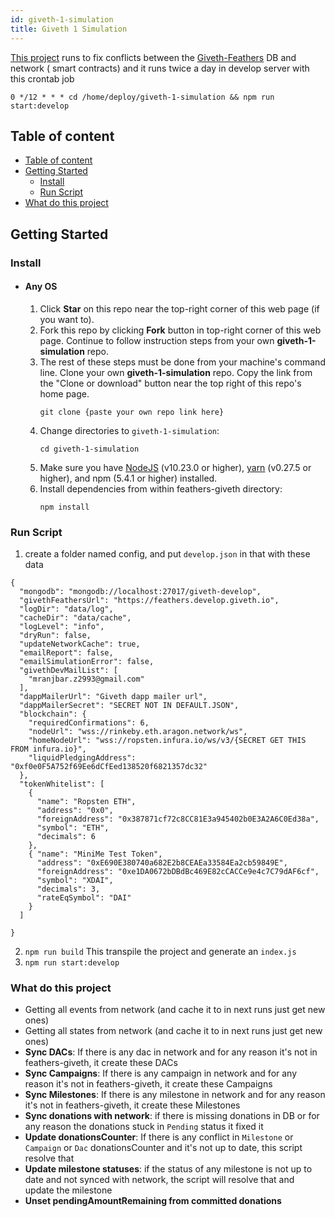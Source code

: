 ```yaml
---
id: giveth-1-simulation
title: Giveth 1 Simulation
---
```


[This project](https://github.com/Giveth/giveth-1-simulation) runs to fix conflicts between the [Giveth-Feathers](https://github.com/Giveth/feathers-giveth) DB and network ( smart contracts)
and it runs twice a day in develop server with this crontab job

`0 */12 * * * cd /home/deploy/giveth-1-simulation && npm run start:develop`

## Table of content

- [Table of content](#table-of-content)
- [Getting Started](#getting-started)
    - [Install](#install)
    - [Run Script](#run-script)
- [What do this project](#what-do-this-project)


## Getting Started

### Install

- #### Any OS
    1. Click **Star** on this repo near the top-right corner of this web page (if you want to).
    2. Fork this repo by clicking **Fork** button in top-right corner of this web page. Continue to follow instruction steps from your own **giveth-1-simulation** repo.
    3. The rest of these steps must be done from your machine's command line. Clone your own **giveth-1-simulation** repo. Copy the link from the "Clone or download" button near the top right of this repo's home page.
        ```
        git clone {paste your own repo link here}
        ```
    4. Change directories to `giveth-1-simulation`:
        ```
        cd giveth-1-simulation
        ```
    5. Make sure you have [NodeJS](https://nodejs.org/) (v10.23.0 or higher), [yarn](https://www.yarnpkg.com/) (v0.27.5 or higher), and npm (5.4.1 or higher) installed.
    6. Install dependencies from within feathers-giveth directory:
        ```
        npm install
        ```

### Run Script

1. create a folder named config, and put `develop.json` in that
   with these data

```
{
  "mongodb": "mongodb://localhost:27017/giveth-develop",
  "givethFeathersUrl": "https://feathers.develop.giveth.io",
  "logDir": "data/log",
  "cacheDir": "data/cache",
  "logLevel": "info",
  "dryRun": false,
  "updateNetworkCache": true,
  "emailReport": false,
  "emailSimulationError": false,
  "givethDevMailList": [
    "mranjbar.z2993@gmail.com"
  ],
  "dappMailerUrl": "Giveth dapp mailer url",
  "dappMailerSecret": "SECRET NOT IN DEFAULT.JSON",
  "blockchain": {
    "requiredConfirmations": 6,
    "nodeUrl": "wss://rinkeby.eth.aragon.network/ws",
    "homeNodeUrl": "wss://ropsten.infura.io/ws/v3/{SECRET GET THIS FROM infura.io}",
    "liquidPledgingAddress": "0xf0e0F5A752f69Ee6dCfEed138520f6821357dc32"
  },
  "tokenWhitelist": [
    {
      "name": "Ropsten ETH",
      "address": "0x0",
      "foreignAddress": "0x387871cf72c8CC81E3a945402b0E3A2A6C0Ed38a",
      "symbol": "ETH",
      "decimals": 6
    },
    { "name": "MiniMe Test Token",
      "address": "0xE690E380740a682E2b8CEAEa33584Ea2cb59849E",
      "foreignAddress": "0xe1DA0672bDBdBc469E82cCACCe9e4c7C79dAF6cf",
      "symbol": "XDAI",
      "decimals": 3,
      "rateEqSymbol": "DAI"
    }
  ]

}
```

2. `npm run build` This transpile the project and generate an `index.js`
3. `npm run start:develop`

### What do this project
* Getting all events from network (and cache it to in next runs
  just get new ones)
* Getting all states from network (and cache it to in next runs
  just get new ones)
* **Sync DACs**: If there is any dac in network and for any reason
  it's not in feathers-giveth, it create these DACs
* **Sync Campaigns**:  If there is any campaign in network and for any reason
  it's not in feathers-giveth, it create these Campaigns
* **Sync Milestones**: If there is any milestone in network and for any reason
  it's not in feathers-giveth, it create these Milestones
* **Sync donations with network**: if there is missing donations in DB
  or for any reason the donations stuck in `Pending` status
  it fixed it
*  **Update donationsCounter**: If there is any conflict in `Milestone` or `Campaign` or
   `Dac` donationsCounter and it's not up to date, this script resolve that
* **Update milestone statuses**: if the status of any milestone is not up to date and not synced with network,
  the script will resolve that and update the milestone
* **Unset pendingAmountRemaining from committed donations**

